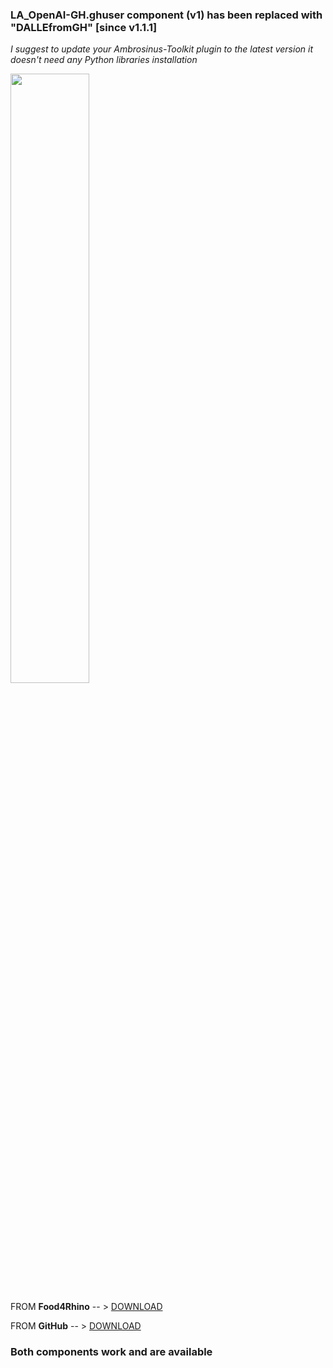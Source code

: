 ### LA_OpenAI-GH.ghuser component (v1) has been replaced with "DALLEfromGH" [since v1.1.1]
_I suggest to update your Ambrosinus-Toolkit plugin to the latest version it doesn't need any Python libraries installation_

<img src="https://ambrosinus.altervista.org/blog/wp-content/uploads/2022/11/DALLE_update.png" width="50%" height="50%">

FROM **Food4Rhino** -- > [DOWNLOAD](https://www.food4rhino.com/en/app/ambrosinus-toolkit)

FROM **GitHub**     -- > [DOWNLOAD](https://github.com/lucianoambrosini/Ambrosinus-Toolkit/tree/main/Latest_version)

### Both components work and are available